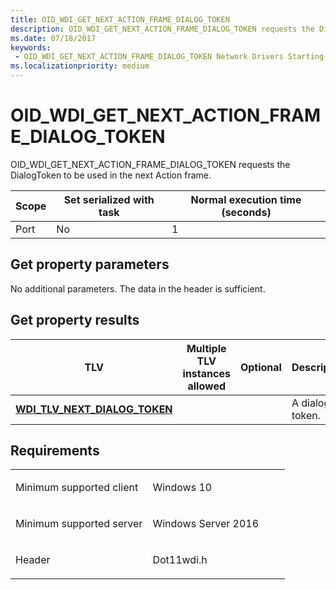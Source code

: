 ```yaml
---
title: OID_WDI_GET_NEXT_ACTION_FRAME_DIALOG_TOKEN
description: OID_WDI_GET_NEXT_ACTION_FRAME_DIALOG_TOKEN requests the DialogToken to be used in the next Action frame.
ms.date: 07/18/2017
keywords:
 - OID_WDI_GET_NEXT_ACTION_FRAME_DIALOG_TOKEN Network Drivers Starting with Windows Vista
ms.localizationpriority: medium
---
```


# OID\_WDI\_GET\_NEXT\_ACTION\_FRAME\_DIALOG\_TOKEN


OID\_WDI\_GET\_NEXT\_ACTION\_FRAME\_DIALOG\_TOKEN requests the DialogToken to be used in the next Action frame.

| Scope | Set serialized with task | Normal execution time (seconds) |
|-------|--------------------------|---------------------------------|
| Port  | No                       | 1                               |

 

## Get property parameters


No additional parameters. The data in the header is sufficient.
## Get property results


| TLV                                                                     | Multiple TLV instances allowed | Optional | Description     |
|-------------------------------------------------------------------------|--------------------------------|----------|-----------------|
| [**WDI\_TLV\_NEXT\_DIALOG\_TOKEN**](./wdi-tlv-next-dialog-token.md) |                                |          | A dialog token. |

 

Requirements
------------

<table>
<colgroup>
<col width="50%" />
<col width="50%" />
</colgroup>
<tbody>
<tr class="odd">
<td><p>Minimum supported client</p></td>
<td><p>Windows 10</p></td>
</tr>
<tr class="even">
<td><p>Minimum supported server</p></td>
<td><p>Windows Server 2016</p></td>
</tr>
<tr class="odd">
<td><p>Header</p></td>
<td>Dot11wdi.h</td>
</tr>
</tbody>
</table>

 

